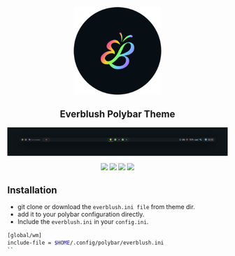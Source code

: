 <div align="center">
<img src="https://raw.githubusercontent.com/Everblush/assets/main/logo.png" height="200px" width="200px">
</div> 

<h2 align="center">Everblush Polybar Theme</h2>

<div align="center"> 
<img src="https://raw.githubusercontent.com/Everblush/assets/main/polybar/preview.png"/>
</div>

<p align="center">
<img src="https://img.shields.io/github/stars/Everblush/polybar?color=e5c76b&labelColor=1e2528&style=for-the-badge"> <img src="https://img.shields.io/github/issues/Everblush/polybar?color=67b0e8&labelColor=1e2528&style=for-the-badge">
<img src="https://img.shields.io/static/v1?label=license&message=MIT&color=8ccf7e&labelColor=1e2528&style=for-the-badge">
<img src="https://img.shields.io/github/forks/Everblush/Polybar?color=e74c4c&labelColor=1e2528&style=for-the-badge"> 
</p>

## Installation
- git clone or download the `everblush.ini file` from theme dir. 
- add it to your polybar configuration directly.
- Include the `everblush.ini` in your `config.ini`. 
```sh 
[global/wm] 
include-file = $HOME/.config/polybar/everblush.ini
``

